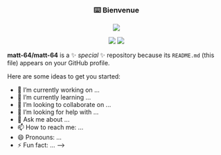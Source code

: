<!-- markdownlint-disable MD033 MD041-->
<p align="center">
  <h3 align="center">⌨️ Bienvenue</h3>
</p>

<p align="center">
  <img src="https://readme-typing-svg.herokuapp.com?color=%23F7F7F7&size=25&duration=4000&height=100&lines=Hye%2C+Welcome+!!+;I'm+junior+AI+developer%2C;and+I+studies+at+SIMPLON++;In+france%2C+West+South">
</p>



<p align="center">
  <a href="https://github.com/search?q=extension%3Amd+%22readme+typing+svg+herokuapp%22&type=Code" alt="Users" title="Repo users">
    <img src="https://freshidea.com/jonah/app/github-search-results/readme-typing-svg/index.php"/></a>
  <a href="https://discord.gg/fPrdqh3Zfu" alt="Discord" title="Dev Pro Tips Discussion & Support Server">
    <img src="https://img.shields.io/discord/819650821314052106?color=7289DA&logo=discord&logoColor=white&style=for-the-badge"/></a>
</p>
<!-- markdownlint-enable MD033 -->


**matt-64/matt-64** is a ✨ _special_ ✨ repository because its `README.md` (this file) appears on your GitHub profile.

Here are some ideas to get you started:

- 🔭 I’m currently working on ...
- 🌱 I’m currently learning ...
- 👯 I’m looking to collaborate on ...
- 🤔 I’m looking for help with ...
- 💬 Ask me about ...
- 📫 How to reach me: ...
- 😄 Pronouns: ...
- ⚡ Fun fact: ...
-->
